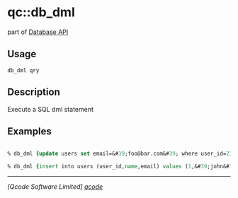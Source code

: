 qc::db_dml
==========

part of [Database API](../qc/wiki/DatabaseApi)

Usage
-----
`db_dml qry`

Description
-----------
Execute a SQL dml statement

Examples
--------
```tcl

% db_dml {update users set email=&#39;foo@bar.com&#39; where user_id=23}

% db_dml {insert into users (user_id,name,email) values (1,&#39;john&#39;,&#39;john@example.com&#39;) }

```

----------------------------------
*[Qcode Software Limited] [qcode]*

[qcode]: www.qcode.co.uk "Qcode Software"